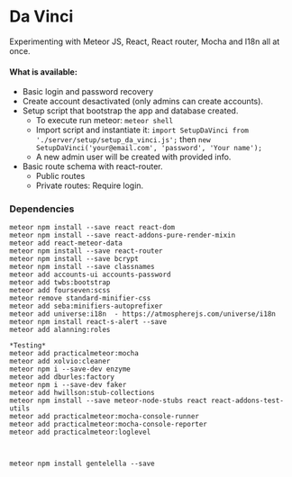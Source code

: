 # Da Vinci
Experimenting with Meteor JS, React, React router, Mocha and I18n all at once.

#### What is available:
* Basic login and password recovery
* Create account desactivated (only admins can create accounts).
* Setup script that bootstrap the app and database created.
  * To execute run meteor:
      `meteor shell`
  * Import script and instantiate it: `import SetupDaVinci from './server/setup/setup_da_vinci.js';` then `new SetupDaVinci('your@email.com', 'password', 'Your name');`
  * A new admin user will be created with provided info.
* Basic route schema with react-router.
  * Public routes
  * Private routes: Require login.



### Dependencies
    meteor npm install --save react react-dom
    meteor npm install --save react-addons-pure-render-mixin
    meteor add react-meteor-data
    meteor npm install --save react-router
    meteor npm install --save bcrypt
    meteor npm install --save classnames
    meteor add accounts-ui accounts-password
    meteor add twbs:bootstrap
    meteor add fourseven:scss
    meteor remove standard-minifier-css
    meteor add seba:minifiers-autoprefixer
    meteor add universe:i18n  - https://atmospherejs.com/universe/i18n
    meteor npm install react-s-alert --save
    meteor add alanning:roles

    *Testing*
    meteor add practicalmeteor:mocha
    meteor add xolvio:cleaner
    meteor npm i --save-dev enzyme
    meteor add dburles:factory
    meteor npm i --save-dev faker
    meteor add hwillson:stub-collections
    meteor npm install --save meteor-node-stubs react react-addons-test-utils
    meteor add practicalmeteor:mocha-console-runner
    meteor add practicalmeteor:mocha-console-reporter
    meteor add practicalmeteor:loglevel



    meteor npm install gentelella --save
